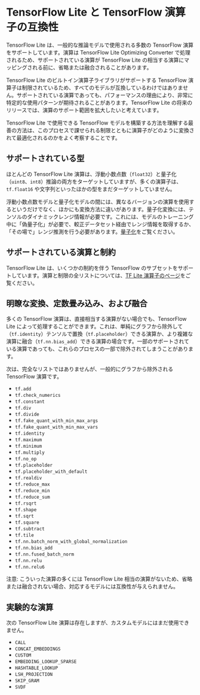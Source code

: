 # TensorFlow Lite と TensorFlow 演算子の互換性

TensorFlow Lite は、一般的な推論モデルで使用される多数の TensorFlow 演算をサポートしています。演算は TensorFlow Lite Optimizing Converter で処理されるため、サポートされている演算が TensorFlow Lite の相当する演算にマッピングされる前に、省略または融合されることがあります。

TensorFlow Lite のビルトイン演算子ライブラリがサポートする TensorFlow 演算子は制限されているため、すべてのモデルが互換しているわけではありません。サポートされている演算であっても、パフォーマンスの理由により、非常に特定的な使用パターンが期待されることがあります。TensorFlow Lite の将来のリリースでは、演算のサポート範囲を拡大したいと考えています。

TensorFlow Lite で使用できる TensorFlow モデルを構築する方法を理解する最善の方法は、このプロセスで課せられる制限とともに演算子がどのように変換されて最適化されるのかをよく考察することです。

## サポートされている型

ほとんどの TensorFlow Lite 演算は、浮動小数点数（`float32`）と量子化（`uint8`、`int8`）推論の両方をターゲットしていますが、多くの演算子は、`tf.float16` や文字列といったほかの型をまだターゲットしていません。

浮動小数点数モデルと量子化モデルの間には、異なるバージョンの演算を使用するというだけでなく、ほかにも変換方法に違いがあります。量子化変換には、テンソルのダイナミックレンジ情報が必要です。これには、モデルのトレーニング中に「偽量子化」が必要で、較正データセット経由でレンジ情報を取得するか、「その場で」レンジ推測を行う必要があります。[量子化](../performance/model_optimization.md)をご覧ください。

## サポートされている演算と制約

TensorFlow Lite は、いくつかの制約を伴う TensorFlow のサブセットをサポートしています。演算と制限の全リストについては、[TF Lite 演算子のページ](https://www.tensorflow.org/mlir/tfl_ops)をご覧ください。

## 明瞭な変換、定数畳み込み、および融合

多くの TensorFlow 演算は、直接相当する演算がない場合でも、TensorFlow Lite によって処理することができます。これは、単純にグラフから除外して（`tf.identity`）テンソルで置換（`tf.placeholder`）できる演算か、より複雑な演算に融合（`tf.nn.bias_add`）できる演算の場合です。一部のサポートされている演算であっても、これらのプロセスの一部で除外されてしまうことがあります。

次は、完全なリストではありませんが、一般的にグラフから除外される TensorFlow 演算です。

- `tf.add`
- `tf.check_numerics`
- `tf.constant`
- `tf.div`
- `tf.divide`
- `tf.fake_quant_with_min_max_args`
- `tf.fake_quant_with_min_max_vars`
- `tf.identity`
- `tf.maximum`
- `tf.minimum`
- `tf.multiply`
- `tf.no_op`
- `tf.placeholder`
- `tf.placeholder_with_default`
- `tf.realdiv`
- `tf.reduce_max`
- `tf.reduce_min`
- `tf.reduce_sum`
- `tf.rsqrt`
- `tf.shape`
- `tf.sqrt`
- `tf.square`
- `tf.subtract`
- `tf.tile`
- `tf.nn.batch_norm_with_global_normalization`
- `tf.nn.bias_add`
- `tf.nn.fused_batch_norm`
- `tf.nn.relu`
- `tf.nn.relu6`

注意: こういった演算の多くには TensorFlow Lite 相当の演算がないため、省略または融合されない場合、対応するモデルには互換性が与えられません。

## 実験的な演算

次の TensorFlow Lite 演算は存在しますが、カスタムモデルにはまだ使用できません。

- `CALL`
- `CONCAT_EMBEDDINGS`
- `CUSTOM`
- `EMBEDDING_LOOKUP_SPARSE`
- `HASHTABLE_LOOKUP`
- `LSH_PROJECTION`
- `SKIP_GRAM`
- `SVDF`
